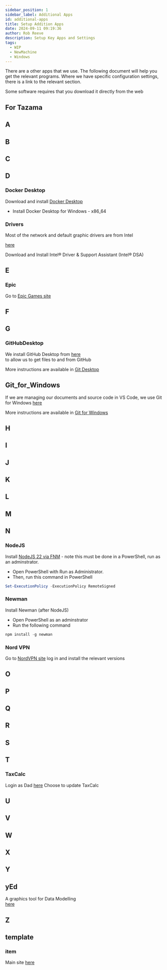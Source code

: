 ```yaml
---  
sidebar_position: 1  
sidebar_label: Additional Apps
id: additional-apps
title: Setup Addition Apps
date: 2024-09-11 09:19:36
author: Rob Reeve
description: Setup Key Apps and Settings
tags: 
  - WIP
  - NewMachine
  - Windows
---  
```


<!-- SPDX-License-Identifier: CC-BY-SA-4.0 -->

There are a other apps that we use. The following document will help you get the relevant programs. Where we have specific configuration settings, there is a link to the relevant section.

Some software requires that you download it directly from the web  

## For Tazama

## A

## B

## C

## D

### Docker Desktop

Download and install [Docker Desktop](https://docs.docker.com/desktop/install/windows-install/)

- Install Docker Desktop for Windows - x86_64

### Drivers  

Most of the network and default graphic drivers are from Intel  

[here](https://www.intel.com/content/www/us/en/support/detect.html)  

Download and Install Intel® Driver & Support Assistant (Intel® DSA)  

## E

### Epic

Go to [Epic Games site](https://www.epicgames.com/store/en-US/download)

## F

## G

### GitHubDesktop  

We install GitHub Desktop from [here](https://desktop.github.com/)  
to allow us to get files to and from GitHub  

More instructions are available in [Git Desktop](git/github_desktop.md)  

## Git_for_Windows  

If we are managing our documents and source code in VS Code, we use Git for Windows
[here](https://git-scm.com/download/win)

More instructions are available in [Git for Windows](git/git_windows.md)

## H

## I

## J

## K

## L

## M

## N

### NodeJS

Install [NodeJS 22 via FNM](https://nodejs.org/en/download/package-manager) - note this must be done in a PowerShell, run as an adminstrator.

- Open PowerShell with Run as Administrator.
- Then, run this command in PowerShell

```powershell
Set-ExecutionPolicy -ExecutionPolicy RemoteSigned
```

### Newman

Install Newman (after NodeJS)

- Open PowerShell as an adminstrator
- Run the following command

```powershell
npm install -g newman
```

### Nord VPN  

Go to [NordVPN site](https://my.nordaccount.com/downloads/nordvpn/) log in and install the relevant versions

## O

## P

## Q

## R

## S

## T

### TaxCalc  

Login as Dad
[here](https://www.taxcalc.com/secure/user/hubDownload.php)
Choose to update TaxCalc

## U

## V

## W

## X

## Y

## yEd

A graphics tool for Data Modelling  
[here](https://www.yworks.com/products/yed/download#download)

## Z

## template

### item

Main site [here](https://www.lextego.com)  

